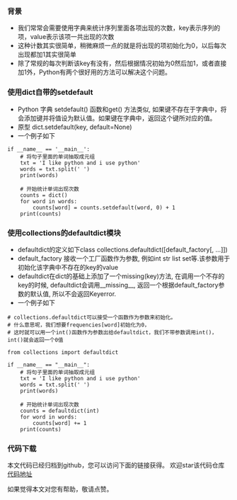 ### 背景
- 我们常常会需要使用字典来统计序列里面各项出现的次数，key表示序列的项，value表示该项一共出现的次数
- 这种计数其实很简单，稍微麻烦一点的就是将出现的项初始化为0，以后每次出现都加1其实很简单
- 除了常规的每次判断该key有没有，然后根据情况初始为0然后加1，或者直接加1外，Python有两个很好用的方法可以解决这个问题。


### 使用dict自带的setdefault
- Python 字典 setdefault() 函数和get() 方法类似, 如果键不存在于字典中，将会添加键并将值设为默认值。如果键在字典中，返回这个键所对应的值。
- 原型 dict.setdefault(key, default=None)
- 一个例子如下
```
if __name__ == '__main__':
    # 将句子里面的单词抽取成元组
    txt = 'I like python and i use python'
    words = txt.split(' ')
    print(words)

    # 开始统计单词出现次数
    counts = dict()
    for word in words:
        counts[word] = counts.setdefault(word, 0) + 1
    print(counts)
```

### 使用collections的defaultdict模块
- defaultdict的定义如下class collections.defaultdict([default_factory[, ...]])
- default_factory 接收一个工厂函数作为参数, 例如int str list set等.该参数用于初始化该字典中不存在的key的value
- defaultdict在dict的基础上添加了一个missing(key)方法, 在调用一个不存的key的时候, defaultdict会调用__missing__, 返回一个根据default_factory参数的默认值, 所以不会返回Keyerror.
- 一个例子如下
```
# collections.defaultdict可以接受一个函数作为参数来初始化。
# 什么意思呢，我们想要frequencies[word]初始化为0，
# 这时就可以用一个int()函数作为参数出给defaultdict，我们不带参数调用int()，int()就会返回一个0值

from collections import defaultdict

if __name__ == "__main__":
    # 将句子里面的单词抽取成元组
    txt = 'I like python and i use python'
    words = txt.split(' ')
    print(words)

    # 开始统计单词出现次数
    counts = defaultdict(int)
    for word in words:
        counts[word] += 1
    print(counts)
```

### 代码下载
本文代码已经归档到github，您可以访问下面的链接获得。  欢迎star该代码仓库
[代码地址](https://github.com/jumper2014/PyCodeComplete/tree/master/practice/collection/dict/20180203)

如果觉得本文对您有帮助，敬请点赞。